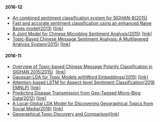 #### 2016-12

- [An combined sentiment classification system for SIGHAN-8(2015)](notes/An-combined-sentiment-classification-system-for-SIGHAN-8.md)
- [Fast and accurate sentiment classification using an enhanced Naive Bayes model(2013)](notes/Fast-and-accurate-sentiment-classification-using-an-enhanced-Naive-Bayes-model.md) [[link]](https://arxiv.org/ftp/arxiv/papers/1305/1305.6143.pdf)
- [A Joint Model for Chinese Microblog Sentiment Analysis(2015)](notes/A-Joint-Model-for-Chinese-Microblog-Sentiment-Analysis.md)  [[link]](http://www.anthology.aclweb.org/W/W15/W15-3111.pdf)
- [Topic-Based Chinese Message Sentiment Analysis: A Multilayered Analysis System(2015)](notes/Topic-Based-Chinese-Message-Sentiment-Analysis:-A-Multilayered-Analysis-System.md)  [[link]](http://www.anthology.aclweb.org/W/W15/W15-3122.pdf)


#### 2016-11 
- [Overview of Topic-based Chinese Message Polarity Classification in SIGHAN 2015(2015)](notes/Overview-of-Topic-based-Chinese-Message-Polarity-Classification-in-SIGHAN-2015.md)  [[link]](http://aclweb.org/anthology/W/W15/W15-3110.pdf)
- [Gaussian LDA for Topic Models withWord Embeddings(2015)](notes/Gaussian-LDA-for-Topic-Models-withWord-Embeddings.md)  [[link]](http://www.aclweb.org/old_anthology/P/P15/P15-1077.pdf)
- [Attention-based LSTM for Aspect-level Sentiment Classification(2016 EMNLP)](notes/Attention-based-LSTM-for-Aspect-level-Sentiment-Classification.md)  [[link]](http://www.aclweb.org/anthology/D/D16/D16-1058.pdf)
- [Predicting Disease Transmission from Geo-Tagged Micro-Blog Data(2012)](notes/predicting-disease-transmission.md)  [[link]](http://cs.rochester.edu/u/kautz/papers/Sadilek-Kautz-Silenzio_Predicting-Disease-Transmission-from-Geo-Tagged-Micro-Blog-Data_AAAI-2012.pdf)
- [A Local-Global LDA Model for Discovering Geographical Topics from Social Media(2016)](notes/local-global-LDA-model.md)  [[link]](http://arxiv.org/pdf/1607.05806.pdf)
- [Geographical Topic Discovery and Comparison](notes/Geographical-Topic-Discovery-and-Comparison.md)[[link]](http://citeseerx.ist.psu.edu/viewdoc/download;jsessionid=DC434828DCC96B07DAAD521F3AB33679?doi=10.1.1.205.8539&rep=rep1&type=pdf)
